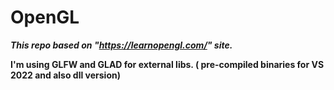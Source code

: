 # OpenGL
***This repo based on "https://learnopengl.com/" site.***

**I'm using GLFW and GLAD for external libs. ( pre-compiled binaries for VS 2022 and also dll version)**
